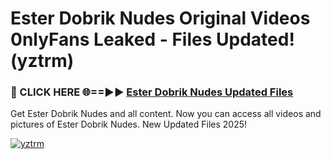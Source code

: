 # Ester Dobrik Nudes Original Videos 0nlyFans Leaked - Files Updated! (yztrm)

<h3>🔴 CLICK HERE 🌐==►► <a href="https://tinyurl.com/4mcuefdz" rel="nofollow">Ester Dobrik Nudes Updated Files</a></h3>

Get Ester Dobrik Nudes and all content. Now you can access all videos and pictures of Ester Dobrik Nudes. New Updated Files 2025!

[![yztrm](https://i.imgur.com/StAQSOY.gif)](https://tinyurl.com/4mcuefdz)
